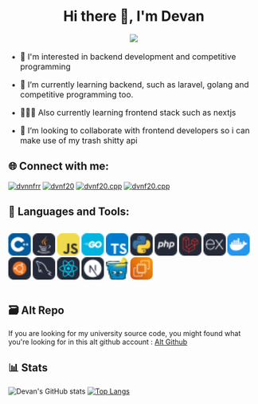 <div align="center">
<h1 style="text-align:center;">Hi there 👋, I'm Devan</h1>

<img src="https://media1.tenor.com/m/zXCbu7b7qA8AAAAd/bocchi-the-rock-bocchi-the-rock-gif.gif" width="400"/>

</div>


- <p style="font-size:16px">🤔 I'm interested in backend development and competitive programming </p>
-  <p style="font-size:16px"> 🌱 I’m currently learning backend, such as laravel, golang and competitive programming too. </p>
-  <p style="font-size:16px"> 👩🏻‍💻 Also currently learning frontend stack such as nextjs </p>
-  <p style="font-size:16px"> 👯 I’m looking to collaborate with frontend developers so i can make use of my trash shitty api  </p>

<h2 align="left">🌐 Connect with me:</h2>
<p align="left">
<a href="https://linkedin.com/in/devanferrel" target="blank"><img align="center" src="https://raw.githubusercontent.com/rahuldkjain/github-profile-readme-generator/master/src/images/icons/Social/linked-in-alt.svg" alt="dvnnfrr" height="30" width="40" /></a>
<a href="https://instagram.com/dvnf20" target="blank"><img align="center" src="https://raw.githubusercontent.com/rahuldkjain/github-profile-readme-generator/master/src/images/icons/Social/instagram.svg" alt="dvnf20" height="30" width="40" /></a>
<a href="https://codeforces.com/profile/dvnf20.cpp" target="blank"><img align="center" src="https://raw.githubusercontent.com/rahuldkjain/github-profile-readme-generator/master/src/images/icons/Social/codeforces.svg" alt="dvnf20.cpp" height="30" width="40" /></a>
<a href="https://github.com/dvnf10cpp" target="blank"><img align="center" src="https://raw.githubusercontent.com/rahuldkjain/github-profile-readme-generator/master/src/images/icons/Social/github.svg" alt="dvnf20.cpp" height="30" width="40" /></a>
</p>

<h2 align="left">🧰 Languages and Tools:</h2>
<div style="display:flex">

<img src="assets/skill-icons--cpp.svg" width="45" 
height="45"/>
<img src="assets/skill-icons--java-dark.svg" width="45" height="45"/>
<img src="assets/skill-icons--javascript.svg" width="45" height="45"/>
<img src="assets/skill-icons--golang.svg" width="45" height="45"/>
<img src="assets/skill-icons--typescript.svg" width="45" height="45"/>
<img src="assets/skill-icons--python-dark.svg" width="45" height="45"/>
<img src="assets/skill-icons--php-dark.svg" width="45" height="45"/>
<img src="assets/skill-icons--laravel-dark.svg" width="45" height="45"/>
<img src="assets/skill-icons--expressjs-dark.svg" width="45" height="45"/>
<img src="assets/skill-icons--docker.svg" width="45" height="45"/>
<img src="assets/skill-icons--ubuntu-dark.svg" width="45" height="45"/>
<img src="assets/skill-icons--mysql-dark.svg" width="45" height="45"/>
<img src="assets/skill-icons--react-dark.svg" width="45" height="45"/>
<img src="assets/skill-icons--nextjs-dark.svg" width="45" height="45"/>
<img src="assets/logos--gin.svg" width="45" height="45" style="background-color:white; border-radius:10px;"/>
<img src="assets/logos--aws-ec2.svg" width="45" height="45" style="border-radius:10px;"/>


</div>

<h2>🗃️ Alt Repo </h2>

<p style="font-size:14px;">
If you are looking for my university source code, you might found what you're looking for in this alt github account : <a href="https://github.com/dvnf10cpp">Alt Github</a>
</p>


<h2>📊 Stats </h2>  
  
![Devan's GitHub stats](https://github-readme-stats.vercel.app/api?username=devanfer02&show_iconstrue&theme=holi)
[![Top Langs](https://github-readme-stats.vercel.app/api/top-langs/?username=devanfer02&layout=compact&theme=holi)](https://github-readme-stats.vercel.app/api/top-langs/?username=devanfer02&theme=neon&layout=compact)
